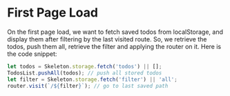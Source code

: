 # First Page Load

On the first page load, we want to fetch saved todos from localStorage, and display them
after filtering by the last visited route. So, we retrieve the todos, push them all,
retrieve the filter and applying the router on it.
Here is the code snippet:

```js
let todos = Skeleton.storage.fetch('todos') || [];
TodosList.pushAll(todos); // push all stored todos
let filter = Skeleton.storage.fetch('filter') || 'all';
router.visit(`/${filter}`); // go to last saved path
```
